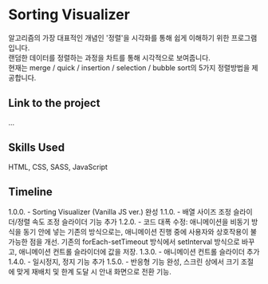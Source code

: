 # Sorting Visualizer

알고리즘의 가장 대표적인 개념인 '정렬'을 시각화를 통해 쉽게 이해하기 위한 프로그램입니다.  
랜덤한 데이터를 정렬하는 과정을 차트를 통해 시각적으로 보여줍니다.  
현재는 merge / quick / insertion / selection / bubble sort의 5가지 정렬방법을 제공합니다.  


## Link to the project

...


## Skills Used

HTML, CSS, SASS, JavaScript


## Timeline

1.0.0. - Sorting Visualizer (Vanilla JS ver.) 완성
1.1.0. - 배열 사이즈 조정 슬라이더/정렬 속도 조정 슬라이더 기능 추가
1.2.0. - 코드 대폭 수정: 
         애니메이션을 비동기 방식을 동기 안에 넣는 기존의 방식으로는, 애니메이션 진행 중에 사용자와 상호작용이 불가능한 점을 개선.
         기존의 forEach-setTimeout 방식에서 setInterval 방식으로 바꾸고, 애니메이션 컨트롤 슬라이더에 값을 저장.
1.3.0. - 애니메이션 컨트롤 슬라이더 추가
1.4.0. - 일시정지, 정지 기능 추가
1.5.0. - 반응형 기능 완성, 스크린 상에서 크기 조절에 맞게 재배치 및 한계 도달 시 안내 화면으로 전환 기능.


